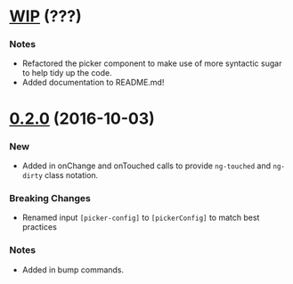 <a name="WIP"></a>
# [WIP]() (???)

### Notes

* Refactored the picker component to make use of more syntactic sugar to help tidy up the code.
* Added documentation to README.md!

<a name="0.2.0"></a>
# [0.2.0](https://github.com/andymeps/ng2-color-picker/compare/v0.1.3...v0.2.0) (2016-10-03)

### New

* Added in onChange and onTouched calls to provide `ng-touched` and `ng-dirty` class notation.

### Breaking Changes

* Renamed input `[picker-config]` to `[pickerConfig]` to match best practices

### Notes

* Added in bump commands.